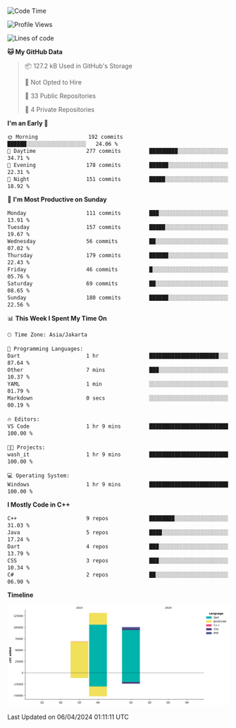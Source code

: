 <!--START_SECTION:waka-->
![Code Time](http://img.shields.io/badge/Code%20Time-58%20hrs%2038%20mins-blue)

![Profile Views](http://img.shields.io/badge/Profile%20Views-21-blue)

![Lines of code](https://img.shields.io/badge/From%20Hello%20World%20I%27ve%20Written-300.1%20thousand%20lines%20of%20code-blue)

**🐱 My GitHub Data** 

> 📦 127.2 kB Used in GitHub's Storage 
 > 
> 🚫 Not Opted to Hire
 > 
> 📜 33 Public Repositories 
 > 
> 🔑 4 Private Repositories 
 > 
**I'm an Early 🐤** 

```text
🌞 Morning                192 commits         ██████░░░░░░░░░░░░░░░░░░░   24.06 % 
🌆 Daytime                277 commits         █████████░░░░░░░░░░░░░░░░   34.71 % 
🌃 Evening                178 commits         ██████░░░░░░░░░░░░░░░░░░░   22.31 % 
🌙 Night                  151 commits         █████░░░░░░░░░░░░░░░░░░░░   18.92 % 
```
📅 **I'm Most Productive on Sunday** 

```text
Monday                   111 commits         ███░░░░░░░░░░░░░░░░░░░░░░   13.91 % 
Tuesday                  157 commits         █████░░░░░░░░░░░░░░░░░░░░   19.67 % 
Wednesday                56 commits          ██░░░░░░░░░░░░░░░░░░░░░░░   07.02 % 
Thursday                 179 commits         ██████░░░░░░░░░░░░░░░░░░░   22.43 % 
Friday                   46 commits          █░░░░░░░░░░░░░░░░░░░░░░░░   05.76 % 
Saturday                 69 commits          ██░░░░░░░░░░░░░░░░░░░░░░░   08.65 % 
Sunday                   180 commits         ██████░░░░░░░░░░░░░░░░░░░   22.56 % 
```


📊 **This Week I Spent My Time On** 

```text
🕑︎ Time Zone: Asia/Jakarta

💬 Programming Languages: 
Dart                     1 hr                ██████████████████████░░░   87.64 % 
Other                    7 mins              ███░░░░░░░░░░░░░░░░░░░░░░   10.37 % 
YAML                     1 min               ░░░░░░░░░░░░░░░░░░░░░░░░░   01.79 % 
Markdown                 0 secs              ░░░░░░░░░░░░░░░░░░░░░░░░░   00.19 % 

🔥 Editors: 
VS Code                  1 hr 9 mins         █████████████████████████   100.00 % 

🐱‍💻 Projects: 
wash_it                  1 hr 9 mins         █████████████████████████   100.00 % 

💻 Operating System: 
Windows                  1 hr 9 mins         █████████████████████████   100.00 % 
```

**I Mostly Code in C++** 

```text
C++                      9 repos             ████████░░░░░░░░░░░░░░░░░   31.03 % 
Java                     5 repos             ████░░░░░░░░░░░░░░░░░░░░░   17.24 % 
Dart                     4 repos             ███░░░░░░░░░░░░░░░░░░░░░░   13.79 % 
CSS                      3 repos             ███░░░░░░░░░░░░░░░░░░░░░░   10.34 % 
C#                       2 repos             ██░░░░░░░░░░░░░░░░░░░░░░░   06.90 % 
```



**Timeline**

![Lines of Code chart](https://raw.githubusercontent.com/PradiptaAhmad/PradiptaAhmad/main/assets/bar_graph.png)


 Last Updated on 06/04/2024 01:11:11 UTC
<!--END_SECTION:waka-->
